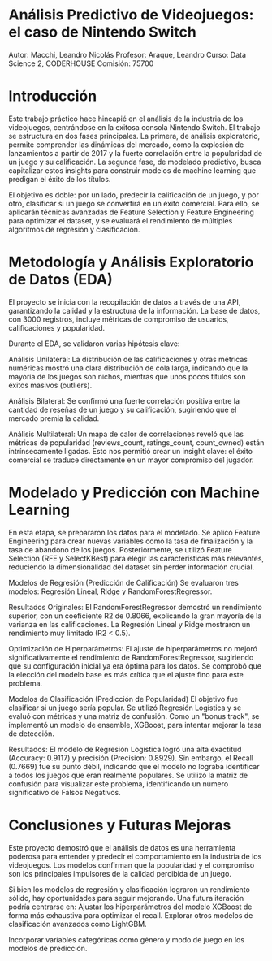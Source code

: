 # Análisis Predictivo de Videojuegos: el caso de Nintendo Switch
Autor: Macchi, Leandro Nicolás
Profesor: Araque, Leandro
Curso: Data Science 2, CODERHOUSE
Comisión: 75700

# Introducción
Este trabajo práctico hace hincapié en el análisis de la industria de los videojuegos, centrándose en la exitosa consola Nintendo Switch. El trabajo se estructura en dos fases principales. La primera, de análisis exploratorio, permite comprender las dinámicas del mercado, como la explosión de lanzamientos a partir de 2017 y la fuerte correlación entre la popularidad de un juego y su calificación. La segunda fase, de modelado predictivo, busca capitalizar estos insights para construir modelos de machine learning que predigan el éxito de los títulos.

El objetivo es doble: por un lado, predecir la calificación de un juego, y por otro, clasificar si un juego se convertirá en un éxito comercial. Para ello, se aplicarán técnicas avanzadas de Feature Selection y Feature Engineering para optimizar el dataset, y se evaluará el rendimiento de múltiples algoritmos de regresión y clasificación.

# Metodología y Análisis Exploratorio de Datos (EDA)
El proyecto se inicia con la recopilación de datos a través de una API, garantizando la calidad y la estructura de la información. La base de datos, con 3000 registros, incluye métricas de compromiso de usuarios, calificaciones y popularidad.

Durante el EDA, se validaron varias hipótesis clave:

Análisis Unilateral: La distribución de las calificaciones y otras métricas numéricas mostró una clara distribución de cola larga, indicando que la mayoría de los juegos son nichos, mientras que unos pocos títulos son éxitos masivos (outliers).

Análisis Bilateral: Se confirmó una fuerte correlación positiva entre la cantidad de reseñas de un juego y su calificación, sugiriendo que el mercado premia la calidad.

Análisis Multilateral: Un mapa de calor de correlaciones reveló que las métricas de popularidad (reviews_count, ratings_count, count_owned) están intrínsecamente ligadas. Esto nos permitió crear un insight clave: el éxito comercial se traduce directamente en un mayor compromiso del jugador.

# Modelado y Predicción con Machine Learning
En esta etapa, se prepararon los datos para el modelado. Se aplicó Feature Engineering para crear nuevas variables como la tasa de finalización y la tasa de abandono de los juegos. Posteriormente, se utilizó Feature Selection (RFE y SelectKBest) para elegir las características más relevantes, reduciendo la dimensionalidad del dataset sin perder información crucial.

Modelos de Regresión (Predicción de Calificación)
Se evaluaron tres modelos: Regresión Lineal, Ridge y RandomForestRegressor.

Resultados Originales: El RandomForestRegressor demostró un rendimiento superior, con un coeficiente R2 de 0.8066, explicando la gran mayoría de la varianza en las calificaciones. La Regresión Lineal y Ridge mostraron un rendimiento muy limitado (R2 < 0.5).

Optimización de Hiperparámetros: El ajuste de hiperparámetros no mejoró significativamente el rendimiento de RandomForestRegressor, sugiriendo que su configuración inicial ya era óptima para los datos. Se comprobó que la elección del modelo base es más crítica que el ajuste fino para este problema.

Modelos de Clasificación (Predicción de Popularidad)
El objetivo fue clasificar si un juego sería popular. Se utilizó Regresión Logística y se evaluó con métricas y una matriz de confusión. Como un "bonus track", se implementó un modelo de ensemble, XGBoost, para intentar mejorar la tasa de detección.

Resultados: El modelo de Regresión Logística logró una alta exactitud (Accuracy: 0.9117) y precisión (Precision: 0.8929). Sin embargo, el Recall (0.7669) fue su punto débil, indicando que el modelo no lograba identificar a todos los juegos que eran realmente populares. Se utilizó la matriz de confusión para visualizar este problema, identificando un número significativo de Falsos Negativos.

# Conclusiones y Futuras Mejoras
Este proyecto demostró que el análisis de datos es una herramienta poderosa para entender y predecir el comportamiento en la industria de los videojuegos. Los modelos confirman que la popularidad y el compromiso son los principales impulsores de la calidad percibida de un juego.

Si bien los modelos de regresión y clasificación lograron un rendimiento sólido, hay oportunidades para seguir mejorando. Una futura iteración podría centrarse en:
Ajustar los hiperparámetros del modelo XGBoost de forma más exhaustiva para optimizar el recall.
Explorar otros modelos de clasificación avanzados como LightGBM.

Incorporar variables categóricas como género y modo de juego en los modelos de predicción.
